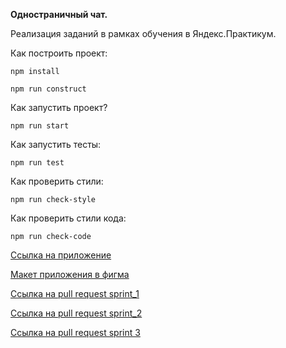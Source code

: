 **Одностраничный чат.**

Реализация заданий в рамках обучения в Яндекс.Практикум.

Как построить проект:

`npm install`

`npm run construct`

Как запустить проект?

`npm run start`

Как запустить тесты:

`npm run test`

Как проверить стили:

`npm run check-style`

Как проверить стили кода:

`npm run check-code`


[Ссылка на приложение](https://immense-everglades-42065.herokuapp.com)

[Макет приложения в фигма](https://www.figma.com/file/GDwYFow0I1r3vZqKhDDVSz/YandexParcticumChat?node-id=0%3A1)

[Ссылка на pull request sprint_1](https://github.com/iliya132/middle.messenger.praktikum.yandex/pull/1)

[Ссылка на pull request sprint_2](https://github.com/iliya132/middle.messenger.praktikum.yandex/pull/3)

[Ссылка на pull request sprint 3](https://github.com/iliya132/middle.messenger.praktikum.yandex/pull/9)
